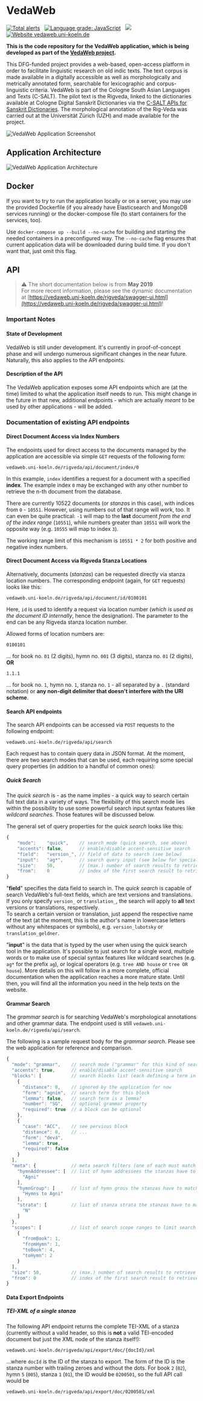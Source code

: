 # VedaWeb <!-- omit in toc -->

[![Total alerts](https://img.shields.io/lgtm/alerts/g/VedaWebPlatform/vedaweb.svg?logo=lgtm&logoWidth=18)](https://lgtm.com/projects/g/VedaWebPlatform/vedaweb/alerts/)
&nbsp;
[![Language grade: JavaScript](https://img.shields.io/lgtm/grade/javascript/g/VedaWebPlatform/vedaweb.svg?logo=lgtm&logoWidth=18)](https://lgtm.com/projects/g/VedaWebPlatform/vedaweb/context:javascript)
&nbsp;
[![](https://img.shields.io/github/repo-size/VedaWebPlatform/vedaweb.svg?label=Repo%20size)](https://github.com/VedaWebPlatform/vedaweb)
&nbsp;
[![Website vedaweb.uni-koeln.de](https://img.shields.io/website-up-down-green-red/http/vedaweb.uni-koeln.de.svg)](http://vedaweb.uni-koeln.de/)

**This is the code repository for the VedaWeb application, which is being developed as part of the [VedaWeb project](https://vedaweb.uni-koeln.de/).**

This DFG-funded project provides a web-based, open-access platform in order to facilitate linguistic research on old indic texts. The text corpus is made available in a digitally accessible as well as morphologically and metrically annotated form, searchable for lexicographic and corpus-linguistic criteria. VedaWeb is part of the Cologne South Asian Languages and Texts (C-SALT).
The pilot text is the Rigveda, linked to the dictionaries available at Cologne Digital Sanskrit Dictionaries via the [C-SALT APIs for Sanskrit Dictionaries](https://cceh.github.io/c-salt_sanskrit_api/index.html). The morphological annotation of the Rig-Veda was carried out at the Universität Zürich (UZH) and made available for the project. 

![VedaWeb Application Screenshot](doc/assets/screenshot.png)  


## Application Architecture

![VedaWeb Application Architecture](doc/assets/architecture.png)


## Docker

If you want to try to run the application locally or on a server, you may use the provided Dockerfile (if you already have Elasticsearch and MongoDB services running) or the docker-compose file (to start containers for the services, too).

Use `docker-compose up --build --no-cache` for building and starting the needed containers in a preconfigured way. The `--no-cache` flag ensures that current application data will be downloaded during build time. If you don't want that, just omit this flag.


## API

> :warning: The short documentation below is from **May 2019**  
> For more recent information, please see the dynamic documentation at [https://vedaweb.uni-koeln.de/rigveda/swagger-ui.html](https://vedaweb.uni-koeln.de/rigveda/swagger-ui.html)!

### Important Notes

#### State of Development
VedaWeb is still under development. It's currently in proof-of-concept phase and will undergo numerous significant changes in the near future. Naturally, this also applies to the API endpoints.

#### Description of the API
The VedaWeb application exposes some API endpoints which are (at the time) limited to what the application itself needs to run. This might change in the future in that new, additional endpoints - which are actually *meant* to be used by other applications - will be added.


### Documentation of existing API endpoints

#### Direct Document Access via Index Numbers
The endpoints used for direct access to the documents managed by the application are accessible via simple `GET` requests of the following form:

```
vedaweb.uni-koeln.de/rigveda/api/document/index/0
```

In this example, `index` identifies a request for a document with a specified **index**. The example index `0` may be exchanged with any other number to retrieve the n-th document from the database.

There are currently 10522 documents (or *stanzas* in this case), with indices from `0` - `10551`. However, using numbers out of that range will work, too. It can even be quite practical: `-1` will map to the **last** document *from the end of the index range* (`10551`), while numbers greater than `10551` will work the opposite way (e.g. `10555` will map to index `3`).

The working range limit of this mechanism is `10551 * 2` for both positive and negative index numbers.

#### Direct Document Access via Rigveda Stanza Locations
Alternatively, documents (*stanzas*) can be requested directly via stanza location numbers. The corresponding endpoint (again, for `GET` requests) looks like this:

```
vedaweb.uni-koeln.de/rigveda/api/document/id/0100101
```

Here, `id` is used to identify a request via location number (*which is used as the document ID internally*, hence the designation). The parameter to the end can be any Rigveda stanza location number.

Allowed forms of location numbers are:

```
0100101
```
... for book no. `01` (2 digits), hymn no. `001` (3 digits), stanza no. `01` (2 digits), **OR**

```
1.1.1
```
... for book no. `1`, hymn no. `1`, stanza no. `1` - all separated by a `.` (standard notation) or **any non-digit delimiter that doesn't interfere with the URI scheme**.

#### Search API endpoints
The search API endpoints can be accessed via `POST` requests to the following endpoint:

```
vedaweb.uni-koeln.de/rigveda/api/search
```

Each request has to contain query data in JSON format. At the moment, there are two search modes that can be used, each requiring some special query properties (in addition to a handful of common ones):

##### Quick Search
The *quick search* is - as the name implies - a quick way to search certain full text data in a variety of ways. The flexibility of this search mode lies within the possibility to use some powerful search input syntax features like *wildcard searches*. Those features will be discussed below.

The general set of query properties for the *quick search* looks like this:

``` js
{
    "mode":    "quick",    // search mode (quick search, see above)
    "accents": false,      // enable/disable accent-sensitive search
    "field":   "version_", // field of data to search (see below)
    "input":   "ag*",      // search query input (see below for special syntax)
    "size":    50,         // (max.) number of search results to retrieve
    "from":    0           // index of the first search result to retrieve
}
```

"**field**" specifies the data field to search in. The *quick search* is capable of search VedaWeb's full-text fields, which are text versions and translations. If you only specify `version_` or `translation_`, the search will apply to **all** text versions or translations, respectively.  
To search a certain version or translation, just append the respective name of the text (at the moment, this is the author's name in lowercase letters without any whitespaces or symbols), e.g. `version_lubotsky` or `translation_geldner`.

"**input**" is the data that is typed by the user when using the quick search tool in the application. It's possible to just search for a single word, multiple words or to make use of special syntax features like wildcard searches (e.g. `ag*` for the prefix `ag`), or logical operators (e.g. `tree AND house` or `tree OR house`). More details on this will follow in a more complete, official documentation when the application reaches a more mature state. Until then, you will find all the information you need in the help texts on the website.

#### Grammar Search
The *grammar search* is for searching VedaWeb's morphological annotations and other grammar data. The endpoint used is still `vedaweb.uni-koeln.de/rigveda/api/search`.

The following is a sample request body for the *grammar search*. Please see the web application for reference and comparison.

``` js
{
  "mode": "grammar",    // search mode ("grammar" for this kind of search)
  "accents": true,      // enable/disable accent-sensitive search
  "blocks": [           // search blocks list (each defining a term in a stanza)
    {
      "distance": 0,    // ignored by the application for now
      "form": "agním",  // search term for this block
      "lemma": false,   // search term is a lemma?
      "number": "SG",   // optional grammar property
      "required": true  // a block can be optional
    },
    {
      "case": "ACC",    // see pervious block
      "distance": 0,    // ...
      "form": "devá",
      "lemma": true,
      "required": false
    }
  ],
  "meta": {             // meta search filters (one of each must match!)...
    "hymnAddressee": [  // list of hymn addressees the stanzas have to match
      "Agni"
    ],
    "hymnGroup": [      // list of hymn grous the stanzas have to match
      "Hymns to Agni"
    ],
    "strata": [         // list of stanza strata the stanzas have to match
      "N"
    ]
  },
  "scopes": [           // list of search scope ranges to limit search to
    {
      "fromBook": 1,
      "fromHymn": 1,
      "toBook": 4,
      "toHymn": 2
    }
  ],
  "size": 50,           // (max.) number of search results to retrieve
  "from": 0             // index of the first search result to retrieve
}
```

#### Data Export Endpoints

##### TEI-XML of a single stanza
The following API endpoint returns the complete TEI-XML of a stanza (currently without a valid header, so this is **not** a valid TEI-encoded document but just the XML node of the stanza itself!):

```
vedaweb.uni-koeln.de/rigveda/api/export/doc/{docId}/xml
```
...where `docId` is the ID of the stanza to export. The form of the ID is the stanza number with trailing zeroes and without the dots. For book `2` (`02`), hymn `5` (`005`), stanza `1` (`01`), the ID would be `0200501`, so the full API call would be

```
vedaweb.uni-koeln.de/rigveda/api/export/doc/0200501/xml
```

